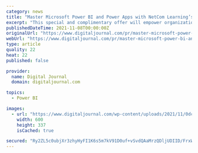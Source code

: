 ```yaml
---
category: news
title: "Master Microsoft Power BI and Power Apps with NetCom Learning’s Complimentary Power Weekend Trainings"
excerpt: "This special and complimentary offer will empower organizations to upgrade their team’s Microsoft Power BI and Power Platform skills to achieve operational business goals effectively."
publishedDateTime: 2021-11-08T00:00:00Z
originalUrl: "https://www.digitaljournal.com/pr/master-microsoft-power-bi-and-power-apps-with-netcom-learnings-complimentary-power-weekend-trainings"
webUrl: "https://www.digitaljournal.com/pr/master-microsoft-power-bi-and-power-apps-with-netcom-learnings-complimentary-power-weekend-trainings"
type: article
quality: 22
heat: 22
published: false

provider:
  name: Digital Journal
  domain: digitaljournal.com

topics:
  - Power BI

images:
  - url: "https://www.digitaljournal.com/wp-content/uploads/2021/11/0dca74b706d6770cb95b43db6536caf490ded3da-600x337.jpg"
    width: 600
    height: 337
    isCached: true

secured: "Ry2ZL5c0ubjXr3zhyHyFI1K6s5m7kV91D0uf+vSvdQAaMrzQDljUDIID/FrxWY4ma2MtzZOgiSBHQTnFmsCXt4QLlLITLjsc2QwrytaRa8Lj/gV6A2WoIxOu+7PZ599VFZuaVh66gz8l3cI8y+raaTvZuIfXM5Q9GMfvD9t61UY3AiQniTwzUKT+tF4SQhmEv8E0Hh2ReHSAZX9dPY9gQnSIsa8PIdjJBx6KdO7+2zrnKAexE0OvlYgalvx7vYr7KPvV7BLXgzGXidTaPIwAGCRtXUL50DRpO9hfA4WP76od/Q0sq+zsBB7obN5klNTAdeTdZolMUrjv9jEeO4pOisc/sQfOV0coQcSpYkJclgg=;wCmZwLFRo1SZDCqLcVPrvA=="
---
```


